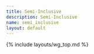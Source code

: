 ```yaml
---
title: Semi-Inclusive
description: Semi-Inclusive
name: semi_inclusive
layout: default
---
```


{% include layouts/wg_top.md %}
